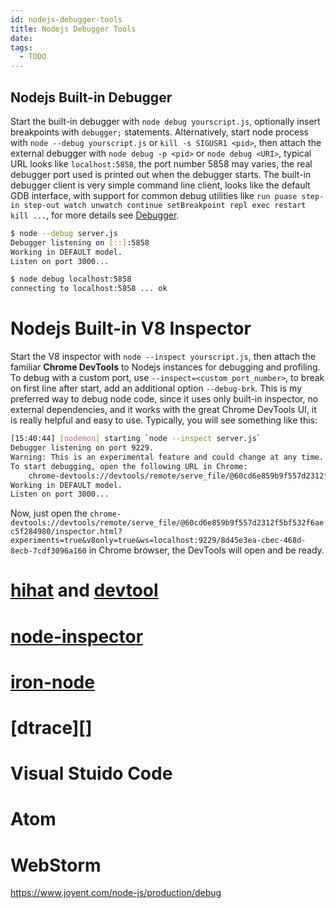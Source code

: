 ```yaml
---
id: nodejs-debugger-tools
title: Nodejs Debugger Tools
date: 
tags:
  - TODO
---
```


## Nodejs Built-in Debugger

Start the built-in debugger with `node debug yourscript.js`, optionally insert breakpoints with `debugger;` statements. Alternatively, start node process with `node --debug yourscript.js` or `kill -s SIGUSR1 <pid>`, then attach the external debugger with `node debug -p <pid>` or `node debug <URI>`, typical URL looks like `localhost:5858`, the port number 5858 may varies, the real debugger port used is printed out when the debugger starts. The built-in debugger client is very simple command line client, looks like the default GDB interface, with support for common debug utilities like `run puase step-in step-out watch unwatch continue setBreakpoint repl exec restart kill ...`, for more details see [Debugger][node-debugger].

```bash
$ node --debug server.js
Debugger listening on [::]:5858
Working in DEFAULT model.
Listen on port 3000...
```

```bash
$ node debug localhost:5858
connecting to localhost:5858 ... ok
```

# Nodejs Built-in V8 Inspector

Start the V8 inspector with `node --inspect yourscript.js`, then attach the familiar **Chrome DevTools** to Nodejs instances for debugging and profiling. To debug with a custom port, use `--inspect=<custom_port_number>`, to break on first line after start, add an additional option `--debug-brk`. This is my preferred way to debug node code, since it uses only built-in inspector, no external dependencies, and it works with the great Chrome DevTools UI, it is really helpful and easy to use. Typically, you will see something like this:

```bash
[15:40:44] [nodemon] starting `node --inspect server.js`
Debugger listening on port 9229.
Warning: This is an experimental feature and could change at any time.
To start debugging, open the following URL in Chrome:
    chrome-devtools://devtools/remote/serve_file/@60cd6e859b9f557d2312f5bf532f6aec5f284980/inspector.html?experiments=true&v8only=true&ws=localhost:9229/8d45e3ea-cbec-468d-8ecb-7cdf3096a160
Working in DEFAULT model.
Listen on port 3000...
```

Now, just open the `chrome-devtools://devtools/remote/serve_file/@60cd6e859b9f557d2312f5bf532f6aec5f284980/inspector.html?experiments=true&v8only=true&ws=localhost:9229/8d45e3ea-cbec-468d-8ecb-7cdf3096a160` in Chrome browser, the DevTools will open and be ready.

# [hihat][] and [devtool][]

# [node-inspector][]

# [iron-node][]

# [dtrace][]

# Visual Stuido Code

# Atom

# WebStorm

[node-debugger]: https://nodejs.org/api/debugger.html "Nodejs Built-in Debugger"
[hihat]: https://github.com/Jam3/hihat
[devtool]: https://github.com/Jam3/devtool
[node-inspector]: https://github.com/node-inspector/node-inspector
[iron-node]: https://github.com/s-a/iron-node
[vscode]: https://code.visualstudio.com "Visual Studio Code"
[chrome-debug-protocol]: https://chromedevtools.github.io/debugger-protocol-viewer/tot/Debugger/ "Chrome Debugging Protocol"
[v8-debug-protocol]: https://github.com/v8/v8/wiki/Debugging-Protocol "V8 Debugging Protocol"

https://www.joyent.com/node-js/production/debug
